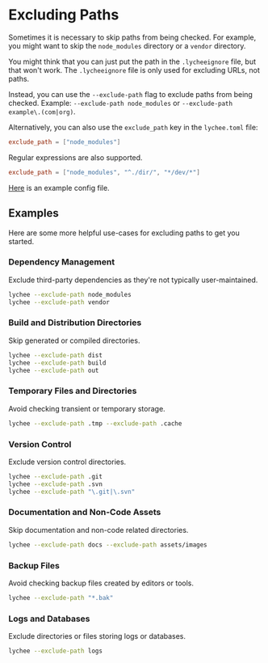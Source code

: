 # Excluding Paths

Sometimes it is necessary to skip paths from being checked.
For example, you might want to skip the `node_modules` directory or a `vendor` directory.

You might think that you can just put the path in the `.lycheeignore` file, but that won't work.
The `.lycheeignore` file is only used for excluding URLs, not paths.

Instead, you can use the `--exclude-path` flag to exclude paths from being checked.
Example: `--exclude-path node_modules` or `--exclude-path example\.(com|org)`.

Alternatively, you can also use the `exclude_path` key in the `lychee.toml` file:

```toml
exclude_path = ["node_modules"]
```

Regular expressions are also supported.

```toml
exclude_path = ["node_modules", "^./dir/", "*/dev/*"]
```

[Here](https://github.com/mre/endler.dev/blob/50d8d5f90dbafa445c9455e420a40f8866f3e1c7/lychee.toml#L28) is an example config file.

## Examples

Here are some more helpful use-cases for excluding paths to get you started.

### Dependency Management

Exclude third-party dependencies as they're not typically user-maintained.

```bash
lychee --exclude-path node_modules
lychee --exclude-path vendor
```

### Build and Distribution Directories

Skip generated or compiled directories.

```bash
lychee --exclude-path dist
lychee --exclude-path build
lychee --exclude-path out
```

### Temporary Files and Directories

Avoid checking transient or temporary storage.

```bash
lychee --exclude-path .tmp --exclude-path .cache
```

### Version Control

Exclude version control directories.

```bash
lychee --exclude-path .git
lychee --exclude-path .svn
lychee --exclude-path "\.git|\.svn"
```

### Documentation and Non-Code Assets

Skip documentation and non-code related directories.

```bash
lychee --exclude-path docs --exclude-path assets/images
```

### Backup Files

Avoid checking backup files created by editors or tools.

```bash
lychee --exclude-path "*.bak"
```

### Logs and Databases

Exclude directories or files storing logs or databases.

```bash
lychee --exclude-path logs
```
